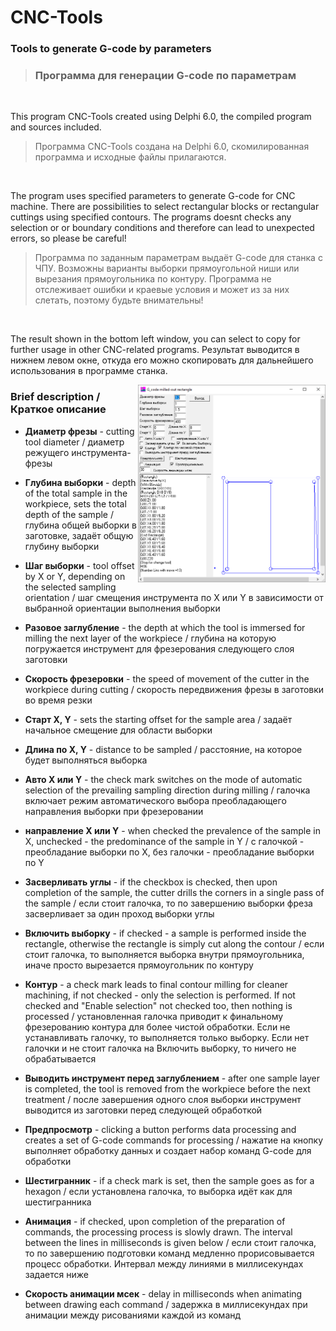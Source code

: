 # CNC-Tools

### Tools to generate G-code by parameters
> ### Программа для генерации G-code по параметрам

<br />

This program CNC-Tools created using Delphi 6.0, the compiled program and sources included.
> Программа СNC-Tools создана на Delphi 6.0, скомилированная программа и исходные файлы прилагаются.

<br />

The program uses specified parameters to generate G-code for CNC machine. There are possibilities to select rectangular blocks or rectangular cuttings using specified contours. The programs doesnt checks any selection or or boundary conditions and therefore can lead to unexpected errors, so please be careful!
>Программа по заданным параметрам выдаёт G-code для станка с ЧПУ. Возможны варианты выборки прямоугольной ниши или вырезания прямоугольника по контуру. Программа не отслеживает ошибки и краевые условия и может из за них слетать, поэтому будьте внимательны!

<br />

The result shown in the bottom left window, you can select to copy for further usage in other CNC-related programs.
Результат выводится в нижнем левом окне, откуда его можно скопировать для дальнейшего использования в программе станка.

<img src="Tools.png" width="300" style="float:right"/>

### Brief description / Краткое описание

* **Диаметр фрезы** - cutting tool diameter / диаметр режущего инструмента-фрезы

* **Глубина выборки** - depth of the total sample in the workpiece, sets the total depth of the sample
 / глубина общей выборки в заготовке, задаёт общую глубину выборки

* **Шаг выборки** - tool offset by X or Y, depending on the selected sampling orientation / шаг смещения инструмента по X или Y в зависимости от выбранной ориентации выполнения выборки

* **Разовое заглубление** - the depth at which the tool is immersed for milling the next layer of the workpiece / глубина на которую погружается инструмент для фрезерования следующего слоя заготовки
					  
* **Скорость фрезеровки** - the speed of movement of the cutter in the workpiece during cutting / скорость передвижения фрезы в заготовки во время резки

* **Старт X, Y** - sets the starting offset for the sample area / задаёт начальное смещение для области выборки

* **Длина по X, Y** - distance to be sampled / расстояние, на которое будет выполняться выборка

* **Авто X или Y** - the check mark switches on the mode of automatic selection of the prevailing sampling direction during milling / галочка включает режим автоматического выбора преобладающего направления выборки при фрезеровании

* **направление X или Y** - when checked the prevalence of the sample in X, unchecked - the predominance of the sample in Y / с галочкой - преобладание выборки по X, без галочки - преобладание выборки по Y

* **Засверливать углы** - if the checkbox is checked, then upon completion of the sample, the cutter drills the corners in a single pass of the sample / если стоит галочка, то по завершению выборки фреза засверливает за один проход выборки углы

* **Включить выборку** - if checked - a sample is performed inside the rectangle, otherwise the rectangle is simply cut along the contour / если стоит галочка, то выполняется выборка внутри прямоугольника, иначе просто вырезается прямоугольник по контуру

* **Контур** - a check mark leads to final contour milling for cleaner machining, if not checked - only the selection is performed. If not checked and "Enable selection" not checked too, then nothing is processed / установленная галочка приводит к финальному фрезерованию контура для более чистой обработки. Если не устанавливать галочку, то выполняется только выборку. Если нет галочки и не стоит галочка на Включить выборку, то ничего не обрабатывается

* **Выводить инструмент перед заглублением** - after one sample layer is completed, the tool is removed from the workpiece before the next treatment / после завершения одного слоя выборки инструмент выводится из заготовки перед следующей обработкой

* **Предпросмотр** - clicking a button performs data processing and creates a set of G-code commands for processing / нажатие на кнопку выполняет обработку данных и создает набор команд G-code для обработки

* **Шестигранник** - if a check mark is set, then the sample goes as for a hexagon / если установлена галочка, то выборка идёт как для шестигранника

* **Анимация** - if checked, upon completion of the preparation of commands, the processing process is slowly drawn. The interval between the lines in milliseconds is given below / если стоит галочка, то по завершению подготовки команд медленно прорисовывается процесс обработки. Интервал между линиями в миллисекундах задается ниже

* **Скорость анимации мсек** - delay in milliseconds when animating between drawing each command / задержка в миллисекундах при анимации между рисованиями каждой из команд
